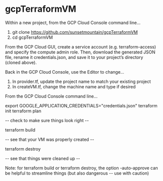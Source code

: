# gcpTerraformVM

Within a new project, from the GCP Cloud Console command line...

1. git clone https://github.com/sunsetmountain/gcpTerraformVM
2. cd gcpTerraformVM

From the GCP Cloud GUI, create a service account (e.g. terraform-access) and specify the compute admin role. Then, download the generated JSON file, rename it credentials.json, and save it to your project’s directory (cloned above).

Back in the GCP Cloud Console, use the Editor to change...

1. In provider.tf, update the project name to match your existing project
2. In createVM.tf, change the machine name and type if desired

From the GCP Cloud Console command line...

export GOOGLE_APPLICATION_CREDENTIALS="credentials.json"
terraform init
terraform plan

-- check to make sure things look right --

terraform build

-- see that your VM was properly created --

terraform destroy

-- see that things were cleaned up --

Note: for terraform build or terraform destroy, the option -auto-approve can be helpful to streamline things (but also dangerous -- use with caution)
